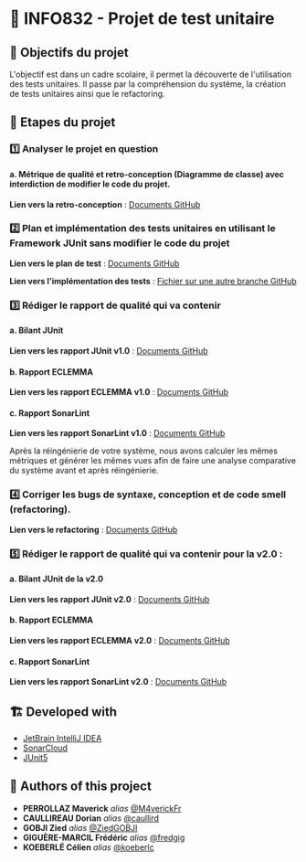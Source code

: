 # 🧪 INFO832 - Projet de test unitaire

## 🎯 Objectifs du projet

L'objectif est dans un cadre scolaire, il permet la découverte de l'utilisation des tests unitaires. 
Il passe par la compréhension du système, la création de tests unitaires ainsi que le refactoring.

## 🔢 Etapes du projet


### 1️⃣ Analyser le projet en question

#### a. Métrique de qualité et retro-conception (Diagramme de classe) avec interdiction de modifier le code du projet.

 **Lien vers la retro-conception** : [Documents GitHub](https://github.com/M4verickFr/info832_unit-test/tree/main/Retro-conception%20-%20Diagrams%20%26%20Research)



### 2️⃣ Plan et implémentation des tests unitaires en utilisant le Framework JUnit sans modifier le code du projet

**Lien vers le plan de test** : [Documents GitHub](https://github.com/M4verickFr/info832_unit-test/tree/main/Plan%20de%20test)
    
**Lien vers l'implémentation des tests** : [Fichier sur une autre branche GitHub](https://github.com/M4verickFr/info832_unit-test/tree/initial)




### 3️⃣ Rédiger le rapport de qualité qui va contenir 

#### a. Bilant JUnit

**Lien vers les rapport JUnit v1.0** : [Documents GitHub](https://github.com/M4verickFr/info832_unit-test/tree/main/JUnit%20Report)
    
#### b. Rapport ECLEMMA

**Lien vers les rapport ECLEMMA v1.0** : [Documents GitHub](https://github.com/M4verickFr/info832_unit-test/tree/main/Coverage%20Report)

#### c. Rapport SonarLint

**Lien vers les rapport SonarLint v1.0** : [Documents GitHub](https://github.com/M4verickFr/info832_unit-test/tree/main/Coverage%20Report)

Après la réingénierie de votre système, nous avons calculer les mêmes métriques et générer les  mêmes vues afin de faire une analyse comparative du système avant et après réingénierie.



### 4️⃣ Corriger les bugs de syntaxe, conception et de code smell (refactoring).

**Lien vers le refactoring** : [Documents GitHub](https://github.com/M4verickFr/info832_unit-test/tree/main/src)



### 5️⃣ Rédiger le rapport de qualité qui va contenir pour la v2.0 :

#### a. Bilant JUnit de la v2.0

**Lien vers les rapport JUnit v2.0** : [Documents GitHub](https://github.com/M4verickFr/info832_unit-test/tree/main/JUnit%20Report)

#### b. Rapport ECLEMMA

**Lien vers les rapport ECLEMMA v2.0** : [Documents GitHub](https://github.com/M4verickFr/info832_unit-test/tree/main/Coverage%20Report)

#### c. Rapport SonarLint

**Lien vers les rapport SonarLint v2.0** : [Documents GitHub](https://github.com/M4verickFr/info832_unit-test/tree/main/Coverage%20Report)

## 🏗️ **Developed with**

* [JetBrain IntelliJ IDEA](https://www.jetbrains.com/fr-fr/idea/)
* [SonarCloud](https://sonarcloud.io/)
* [JUnit5](https://junit.org/junit5/)


## 💪 **Authors of this project**

* **PERROLLAZ Maverick** _alias_ [@M4verickFr](https://github.com/M4verickFr)
* **CAULLIREAU Dorian** _alias_ [@caullird](https://github.com/caullird)
* **GOBJI Zied** _alias_ [@ZiedGOBJI](https://github.com/ZiedGOBJI)
* **GIGUÈRE-MARCIL Frédéric** _alias_ [@fredgig](https://github.com/fredgig)
* **KOEBERLÉ Célien** _alias_ [@koeberlc](https://github.com/koeberlc)
